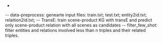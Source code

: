 *

-- data-preprocess: genearte input files: train.txt; test.txt; entity2id.txt; relaition2id.txt;
-- TransE: train scene-product KG with transE and predict only scene-product relation with all scenes as candidates
-- filter_few_shot: filter entities and relations  involved less than n triples and their related triples.